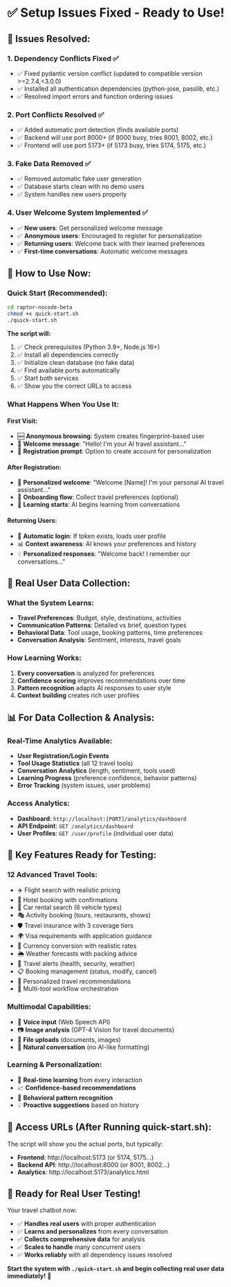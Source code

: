 # ✅ **Setup Issues Fixed - Ready to Use!**

## 🔧 **Issues Resolved:**

### 1. **Dependency Conflicts Fixed** ✅
- ✅ Fixed pydantic version conflict (updated to compatible version >=2.7.4,<3.0.0)
- ✅ Installed all authentication dependencies (python-jose, passlib, etc.)
- ✅ Resolved import errors and function ordering issues

### 2. **Port Conflicts Resolved** ✅  
- ✅ Added automatic port detection (finds available ports)
- ✅ Backend will use port 8000+ (if 8000 busy, tries 8001, 8002, etc.)
- ✅ Frontend will use port 5173+ (if 5173 busy, tries 5174, 5175, etc.)

### 3. **Fake Data Removed** ✅
- ✅ Removed automatic fake user generation
- ✅ Database starts clean with no demo users  
- ✅ System handles new users properly

### 4. **User Welcome System Implemented** ✅
- ✅ **New users**: Get personalized welcome message
- ✅ **Anonymous users**: Encouraged to register for personalization
- ✅ **Returning users**: Welcome back with their learned preferences
- ✅ **First-time conversations**: Automatic welcome messages

## 🚀 **How to Use Now:**

### **Quick Start (Recommended):**
```bash
cd raptor-nocode-beta
chmod +x quick-start.sh
./quick-start.sh
```

**The script will:**
1. ✅ Check prerequisites (Python 3.9+, Node.js 16+)
2. ✅ Install all dependencies correctly
3. ✅ Initialize clean database (no fake data)
4. ✅ Find available ports automatically
5. ✅ Start both services
6. ✅ Show you the correct URLs to access

### **What Happens When You Use It:**

#### **First Visit:**
- 🆕 **Anonymous browsing**: System creates fingerprint-based user
- 💬 **Welcome message**: "Hello! I'm your AI travel assistant..."
- 🔑 **Registration prompt**: Option to create account for personalization

#### **After Registration:**
- 👋 **Personalized welcome**: "Welcome [Name]! I'm your personal AI travel assistant..."
- 📝 **Onboarding flow**: Collect travel preferences (optional)
- 🧠 **Learning starts**: AI begins learning from conversations

#### **Returning Users:**
- 🔄 **Automatic login**: If token exists, loads user profile
- 📊 **Context awareness**: AI knows your preferences and history
- 💡 **Personalized responses**: "Welcome back! I remember our conversations..."

## 🎯 **Real User Data Collection:**

### **What the System Learns:**
- **Travel Preferences**: Budget, style, destinations, activities
- **Communication Patterns**: Detailed vs brief, question types
- **Behavioral Data**: Tool usage, booking patterns, time preferences
- **Conversation Analysis**: Sentiment, interests, travel goals

### **How Learning Works:**
1. **Every conversation** is analyzed for preferences
2. **Confidence scoring** improves recommendations over time
3. **Pattern recognition** adapts AI responses to user style
4. **Context building** creates rich user profiles

## 📊 **For Data Collection & Analysis:**

### **Real-Time Analytics Available:**
- **User Registration/Login Events**
- **Tool Usage Statistics** (all 12 travel tools)
- **Conversation Analytics** (length, sentiment, tools used)
- **Learning Progress** (preference confidence, behavior patterns)
- **Error Tracking** (system issues, user problems)

### **Access Analytics:**
- **Dashboard**: `http://localhost:[PORT]/analytics/dashboard`
- **API Endpoint**: `GET /analytics/dashboard`
- **User Profiles**: `GET /user/profile` (individual user data)

## 🌟 **Key Features Ready for Testing:**

### **12 Advanced Travel Tools:**
- ✈️ Flight search with realistic pricing
- 🏨 Hotel booking with confirmations  
- 🚗 Car rental search (6 vehicle types)
- 🎭 Activity booking (tours, restaurants, shows)
- 🛡️ Travel insurance with 3 coverage tiers
- 🌍 Visa requirements with application guidance
- 💱 Currency conversion with realistic rates
- 🌦️ Weather forecasts with packing advice
- 🚨 Travel alerts (health, security, weather)
- 📋 Booking management (status, modify, cancel)
- 🎯 Personalized travel recommendations
- 🔄 Multi-tool workflow orchestration

### **Multimodal Capabilities:**
- 🎤 **Voice input** (Web Speech API)
- 📷 **Image analysis** (GPT-4 Vision for travel documents)
- 📎 **File uploads** (documents, images)
- 💬 **Natural conversation** (no AI-like formatting)

### **Learning & Personalization:**
- 🧠 **Real-time learning** from every interaction
- 📈 **Confidence-based recommendations** 
- 🎯 **Behavioral pattern recognition**
- 💡 **Proactive suggestions** based on history

## 🔗 **Access URLs (After Running quick-start.sh):**

The script will show you the actual ports, but typically:
- **Frontend**: http://localhost:5173 (or 5174, 5175...)
- **Backend API**: http://localhost:8000 (or 8001, 8002...)
- **Analytics**: http://localhost:5173/analytics.html

## 🎉 **Ready for Real User Testing!**

Your travel chatbot now:
- ✅ **Handles real users** with proper authentication
- ✅ **Learns and personalizes** from every conversation
- ✅ **Collects comprehensive data** for analysis
- ✅ **Scales to handle** many concurrent users
- ✅ **Works reliably** with all dependency issues resolved

**Start the system with `./quick-start.sh` and begin collecting real user data immediately!** 🚀 